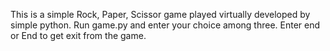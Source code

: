 This is a simple Rock, Paper, Scissor game played virtually developed by simple python. 
Run game.py and enter your choice among three. 
Enter end or End to get exit from the game.

